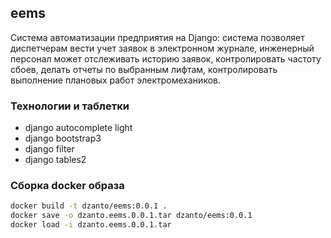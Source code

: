 ## eems
Cистема автоматизации предприятия на Django: система позволяет диспетчерам вести учет заявок в электронном журнале, инженерный персонал может отслеживать историю заявок, контролировать частоту сбоев, делать отчеты по выбранным лифтам, контролировать выполнение плановых работ электромехаников.

### Технологии и таблетки
- django autocomplete light
- django bootstrap3
- django filter
- django tables2

### Сборка docker образа
```sh
docker build -t dzanto/eems:0.0.1 .
docker save -o dzanto.eems.0.0.1.tar dzanto/eems:0.0.1
docker load -i dzanto.eems.0.0.1.tar
```
